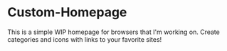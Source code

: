 # Custom-Homepage
This is a simple WIP homepage for browsers that I'm working on. Create categories and icons with links to your favorite sites!

